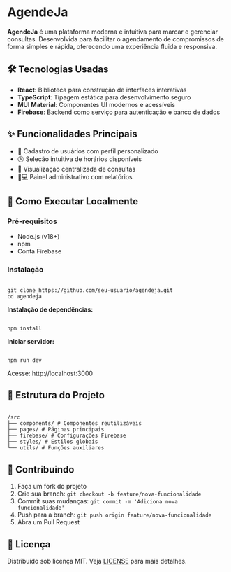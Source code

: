 
# AgendeJa

**AgendeJa** é uma plataforma moderna e intuitiva para marcar e gerenciar consultas. Desenvolvida para facilitar o agendamento de compromissos de forma simples e rápida, oferecendo uma experiência fluida e responsiva.

## 🛠 Tecnologias Usadas

- **React**: Biblioteca para construção de interfaces interativas
- **TypeScript**: Tipagem estática para desenvolvimento seguro
- **MUI Material**: Componentes UI modernos e acessíveis
- **Firebase**: Backend como serviço para autenticação e banco de dados

## ✨ Funcionalidades Principais

- 📝 Cadastro de usuários com perfil personalizado
- 🕒 Seleção intuitiva de horários disponíveis
- 📅 Visualização centralizada de consultas
- 👨💻 Painel administrativo com relatórios

## 🚀 Como Executar Localmente

### Pré-requisitos

- Node.js (v18+)
- npm
- Conta Firebase

### Instalação
```

git clone https://github.com/seu-usuario/agendeja.git
cd agendeja

```

**Instalação de dependências:**
```

npm install

```


**Iniciar servidor:**
```

npm run dev

```
Acesse: http://localhost:3000

## 📂 Estrutura do Projeto
```

/src
├── components/ # Componentes reutilizáveis
├── pages/ # Páginas principais
├── firebase/ # Configurações Firebase
├── styles/ # Estilos globais
└── utils/ # Funções auxiliares

```

## 🤝 Contribuindo
1. Faça um fork do projeto
2. Crie sua branch: `git checkout -b feature/nova-funcionalidade`
3. Commit suas mudanças: `git commit -m 'Adiciona nova funcionalidade'`
4. Push para a branch: `git push origin feature/nova-funcionalidade`
5. Abra um Pull Request

## 📄 Licença
Distribuído sob licença MIT. Veja [LICENSE](LICENSE) para mais detalhes.